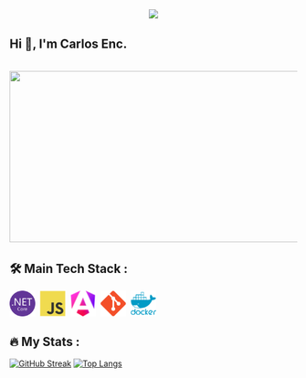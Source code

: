 <div id="header" align="center">
  <img src="https://media.giphy.com/media/M9gbBd9nbDrOTu1Mqx/giphy.gif" width="100"/>
</div>

## Hi 👋, I'm Carlos Enc.
<img src="https://komarev.com/ghpvc/?username=SrEnc90&style=flat-square&color=blue" alt=""/>

<div align="center">
  <img src="https://media.giphy.com/media/dWesBcTLavkZuG35MI/giphy.gif" width="600" height="300"/>
</div>

## :hammer_and_wrench: Main Tech Stack :

<div>
   <img src="https://github.com/devicons/devicon/blob/master/icons/dotnetcore/dotnetcore-original.svg" title=".NET Core" alt=".Net Core" width="45"/>&nbsp;
   <img src="https://github.com/devicons/devicon/blob/master/icons/javascript/javascript-original.svg" title="JavaScript" alt="JavaScript" width="45"/>&nbsp;
   <img src="https://github.com/angular/angular/blob/main/adev/src/assets/icons/favicon-48x48.png" title="Angular" alt="Angular" width="45"/>&nbsp;
   <img src="https://github.com/devicons/devicon/blob/master/icons/git/git-original.svg" title="Git" alt="Git" width="45"/>&nbsp;
   <img src="https://github.com/devicons/devicon/blob/master/icons/docker/docker-plain-wordmark.svg" title="Docker" alt="Docker" width="45"/>&nbsp;
</div>

## :fire: My Stats :
[![GitHub Streak](http://github-readme-streak-stats.herokuapp.com?user=SrEnc90&theme=dark&background=000000)](https://git.io/streak-stats)
[![Top Langs](https://github-readme-stats.vercel.app/api/top-langs/?username=SrEnc90&layout=compact&theme=vision-friendly-dark)](https://github.com/anuraghazra/github-readme-stats)
